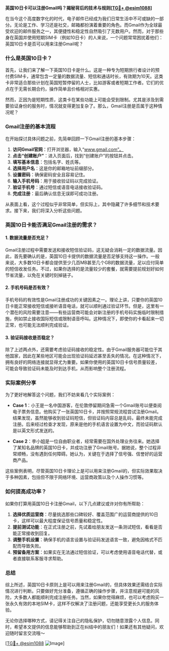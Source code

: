 **英国10日卡可以注册Gmail吗？揭秘背后的技术与规则[[TG💪+ @esim1088](https://t.me/s/esim1088)]**

在当今这个高度数字化的时代，电子邮件已经成为我们日常生活中不可或缺的一部分。无论是工作、学习还是社交，邮箱都扮演着重要的角色。而Gmail作为全球最受欢迎的邮件服务之一，其便捷性和稳定性自然吸引了无数用户。然而，对于那些身在英国并使用短期SIM卡（例如10日卡）的人来说，一个问题常常困扰着他们：英国10日卡是否可以用来注册Gmail呢？

### 什么是英国10日卡？

首先，让我们来了解一下英国10日卡是什么。这是一种专为短期旅行者设计的预付费SIM卡，通常包含一定量的数据流量、短信和通话时长，有效期为10天。这类卡非常适合那些计划在英国短暂停留的人士，比如游客或者短期工作者。它们的优点在于无需长期合约，操作简单且价格相对实惠。

然而，正因为是短期性质，这类卡在某些功能上可能会受到限制。尤其是涉及到需要验证身份的服务时，情况就变得更加复杂了。那么，Gmail注册是否属于这种情况呢？

### Gmail注册的基本流程

在开始探讨具体问题之前，先简单回顾一下Gmail注册的基本步骤：

1. **访问Gmail官网**：打开浏览器，输入“www.gmail.com”。
2. **点击“创建账户”**：进入页面后，找到“创建账户”的按钮并点击。
3. **填写基本信息**：包括名字、姓氏等。
4. **选择用户名**：这是你的邮箱地址前缀部分。
5. **设置密码**：确保密码安全且容易记住。
6. **输入手机号码**：用于接收验证码以完成验证。
7. **验证手机号**：通过短信或语音电话接收验证码。
8. **完成注册**：最后确认信息无误即可成功注册。

从表面上看，这个过程似乎非常简单，但实际上，其中隐藏了许多细节和技术要求。接下来，我们将深入分析这些问题。

### 英国10日卡能否满足Gmail注册的需求？

#### 1. 数据流量是否充足？
Gmail注册过程中需要发送和接收短信验证码，这无疑会消耗一定的数据流量。因此，首先要确认的是，英国10日卡提供的数据流量是否足够支持这一操作。一般来说，大多数10日卡都会提供至少几百MB甚至几个GB的数据流量，足以应付简单的短信收发任务。不过，如果你选择的是流量较少的套餐，就需要提前规划好如何节省流量，以免在关键时刻掉链子。

#### 2. 手机号码是否有效？
手机号码的有效性是Gmail注册成功的关键因素之一。理论上讲，只要你的英国10日卡能正常接收短信或接听语音电话，就可以顺利通过验证环节。但是，这里有一个潜在的风险需要注意——有些运营商可能会对新注册的手机号码实施临时限制措施，例如禁止接收国际短信或限制语音呼叫。这种情况下，即使你的卡看起来一切正常，也可能无法顺利完成验证。

#### 3. 验证码接收是否稳定？
除了上述两点外，还需要考虑验证码接收的稳定性。由于Gmail服务器可能位于其他国家，因此在某些地区可能会出现验证码延迟甚至丢失的情况。在这种情况下，拥有良好的网络连接就显得尤为重要。如果你使用的英国10日卡信号质量较差，可能会导致验证码未能及时到达手机，从而影响整个注册流程。

### 实际案例分享

为了更好地解答这个问题，我们不妨来看几个实际案例：

- **Case 1**：小王是一名中国游客，在伦敦停留期间急需一个Gmail账号以便查阅电子票务信息。他购买了一张英国10日卡，并按照常规流程尝试注册Gmail。结果发现，虽然能够收到验证码短信，但验证码内容总是乱码，最终未能完成注册。后来经过检查才发现，原来是他的手机语言设置为中文，而验证码默认是以英文形式发送的。

- **Case 2**：李小姐是一位自由职业者，经常需要在国外处理业务往来。她选择了某知名品牌的英国10日卡，并成功注册了Gmail账号。据她说，整个过程非常顺畅，没有遇到任何障碍。她认为，关键在于选择了信号强、信誉好的运营商产品。

这些案例表明，尽管英国10日卡理论上是可以用来注册Gmail的，但实际效果取决于多种因素，包括但不限于网络环境、运营商政策以及个人操作习惯等。

### 如何提高成功率？

如果你打算用英国10日卡注册Gmail，以下几点建议或许对你有所帮助：

1. **选择优质运营商**：尽量挑选那些口碑较好、覆盖范围广的运营商提供的10日卡，这样可以最大程度保证信号质量和稳定性。
2. **提前测试功能**：在正式注册之前，先试着给朋友发送一条测试短信，看看是否能正常接收到回复。
3. **调整手机设置**：确保手机的语言设置与验证码发送语言一致，避免因格式不匹配而导致失败。
4. **预留备用方案**：如果实在无法通过短信验证，可以考虑使用语音电话代替，或者直接联系客服寻求帮助。

### 总结

综上所述，英国10日卡原则上是可以用来注册Gmail的，但具体效果还需结合实际情况进行判断。只要做好充分准备，遵循正确的操作步骤，并注意规避可能的风险，大多数人都能顺利完成注册任务。当然，如果你觉得麻烦，也可以考虑购买一张永久有效的本地SIM卡，这样不仅解决了注册问题，还能享受更长久的服务体验。

无论你选择哪种方式，请记得关注自己的隐私保护，切勿随意泄露个人信息。同时，希望本文提供的信息能够帮助到正在纠结中的朋友们！如果还有其他疑问，欢迎随时留言交流哦～

[[TG💪+ @esim1088](https://t.me/s/esim1088) ![Image](https://i.postimg.cc/4NQfJmqS/Snipaste-2025-05-13-00-14-12.png)]